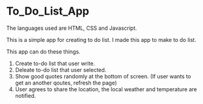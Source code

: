# To_Do_List_App

The languages used are HTML, CSS and Javascript.

This is a simple app for creating to do list.
I made this app to make to do list.

This app can do these things.
1. Create to-do list that user write.
2. Deleate to-do list that user selected.
3. Show good quotes randomly at the bottom of screen.
   (If user wants to get an another qoutes, refresh the page)
4. User agrees to share the location, the local weather and temperature are notified.

